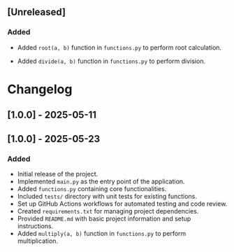 ## [Unreleased]

### Added

- Added `root(a, b)` function in `functions.py` to perform root calculation.
<!-- 5/22 -->

- Added `divide(a, b)` function in `functions.py` to perform division.


# Changelog

## [1.0.0] - 2025-05-11


## [1.0.0] - 2025-05-23

### Added

- Initial release of the project.
- Implemented `main.py` as the entry point of the application.
- Added `functions.py` containing core functionalities.
- Included `tests/` directory with unit tests for existing functions.
- Set up GitHub Actions workflows for automated testing and code review.
- Created `requirements.txt` for managing project dependencies.
- Provided `README.md` with basic project information and setup instructions.
- Added `multiply(a, b)` function in `functions.py` to perform multiplication.